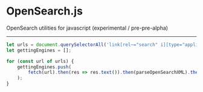 # OpenSearch.js
OpenSearch utilities for javascript (experimental / pre-pre-alpha)

---

```js
let urls = document.querySelectorAll('link[rel~="search" i][type="application/opensearchdescription+xml" i]');
let gettingEngines = [];

for (const url of urls) {
    gettingEngines.push(
        fetch(url).then(res => res.text()).then(parseOpenSearchXML).then()
    );
}
```
